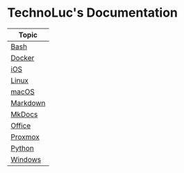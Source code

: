 # TechnoLuc's Documentation


| Topic                          |
|--------------------------------|
| [Bash](bash/index.md)          |
| [Docker](docker/index.md)      |
| [iOS](ios/index.md)           |
| [Linux](linux/index.md)        |
| [macOS](macos/index.md)        |
| [Markdown](markdown/index.md)  |
| [MkDocs](mkdocs/index.md)      |
| [Office](office/index.md)      |
| [Proxmox](proxmox/index.md)    |
| [Python](python/index.md)      |
| [Windows](windows/index.md)    |
